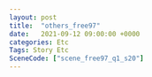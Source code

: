 ```yaml
---
layout: post
title:  "others_free97"
date:   2021-09-12 09:00:00 +0000
categories: Etc
Tags: Story Etc
SceneCode: ["scene_free97_q1_s20"]
---
```

